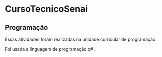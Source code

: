 # CursoTecnicoSenai
## Programação

Essas atividades foram realizadas na unidade curricular de programação.

Foi usada a linguagem de programação c# .